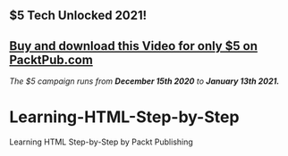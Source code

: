 ## $5 Tech Unlocked 2021!
[Buy and download this Video for only $5 on PacktPub.com](https://www.packtpub.com/product/learning-html-step-by-step-video/9781800203532)
-----
*The $5 campaign         runs from __December 15th 2020__ to __January 13th 2021.__*

# Learning-HTML-Step-by-Step
Learning HTML Step-by-Step by Packt Publishing
